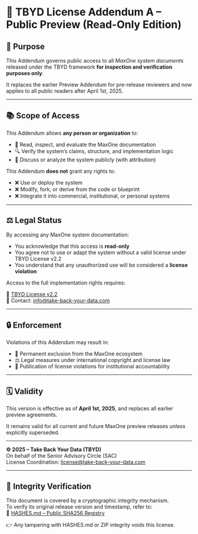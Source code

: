 # 📜 TBYD License Addendum A – Public Preview (Read-Only Edition)

## 🧭 Purpose
This Addendum governs public access to all *MaxOne system documents* released under the TBYD framework **for inspection and verification purposes only**.

It replaces the earlier Preview Addendum for pre-release reviewers and now applies to all public readers after April 1st, 2025.

---

## 📚 Scope of Access
This Addendum allows **any person or organization** to:

- 📖 Read, inspect, and evaluate the MaxOne documentation  
- 🔍 Verify the system’s claims, structure, and implementation logic  
- 🧠 Discuss or analyze the system publicly (with attribution)

This Addendum **does not** grant any rights to:

- ❌ Use or deploy the system  
- ❌ Modify, fork, or derive from the code or blueprint  
- ❌ Integrate it into commercial, institutional, or personal systems

---

## ⚖️ Legal Status
By accessing any MaxOne system documentation:

- You acknowledge that this access is **read-only**  
- You agree not to use or adapt the system without a valid license under TBYD License v2.2  
- You understand that any unauthorized use will be considered a **license violation**

Access to the full implementation rights requires:

📜 [TBYD License v2.2](https://github.com/TBYD-SAC/MaxOne-Wiki/blob/main/LICENSE.md)  
📩 Contact: info@take-back-your-data.com

---

## 🔒 Enforcement
Violations of this Addendum may result in:

- 🚫 Permanent exclusion from the MaxOne ecosystem  
- ⚖️ Legal measures under international copyright and license law  
- 🧾 Publication of license violations for institutional accountability

---

## 🗓 Validity
This version is effective as of **April 1st, 2025**, and replaces all earlier preview agreements.

It remains valid for all current and future MaxOne preview releases unless explicitly superseded.

---

**© 2025 – Take Back Your Data (TBYD)**  
On behalf of the Senior Advisory Circle (SAC)  
License Coordination: license@take-back-your-data.com

---

## 🧾 Integrity Verification

This document is covered by a cryptographic integrity mechanism.  
To verify its original release version and timestamp, refer to:  
📎 [HASHES.md – Public SHA256 Registry](https://github.com/TBYD-SAC/MaxOne-Wiki/blob/main/HASHES.md)

👉 Any tampering with HASHES.md or ZIP integrity voids this license.
